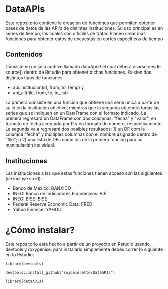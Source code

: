 # DataAPIs
Este repositorio contiene la creación de funciones que permiten obtener bases de datos de las API's de distintas instituciones. Su uso principal es en series de tiempo, las cuales son dificiles de tratar. Planeo crear más funciones para obtener datos de encuestas en cortes específicos de tiempo

## Contenidos
Consiste en un solo archivo llamado dataApi.R el cual deberá usarse desde source() dentro de Rstudio para obtener dichas funciones.
Existen dos distintos tipos de funciones:
- api.institucion(id, from, to, temp) y,
- api_all(file, from, to, in_list)

La primera consiste en una función que obtiene una serie única a partir de su id en la institución objetivo; mientras que la segunda obtendrá todas las series que se indiquen en un DataFrame con el formato indicado. La primera regresará un DataFrame con dos columnas: "fecha" y "valor", en formato de fecha aceptado por R y en formato de número, respectivamente. La segunda va a regresará dos posibles resultados: 1) un DF com la columna "fecha" y múltiples columnas con el nombre asignado dentro de "file"; o 2) una lista de DFs como los de la primera función para su manipulación individual.

## Instituciones
Las instituciones a las que estas funciones tienen acceso son las siguientes (se incluye su id):
- Banco de México: BANXICO
- INEGI Banco de Indicadores Económicos: BIE
- INEGI BISE: BISE
- Federal Reserve Economic Data: FRED
- Yahoo Finance: YAHOO

# ¿Cómo instalar?
Este repositorio está hecho a partir de un proyecto en Rstudio usando devtools y roxygenise. 
para instalarlo simplemente debes correr lo siguiente en tu Rstudio:

`````
library(devtools)

devtools::install_github("rojoaldrette/DataAPIs")

library(dataAPIs)
`````
